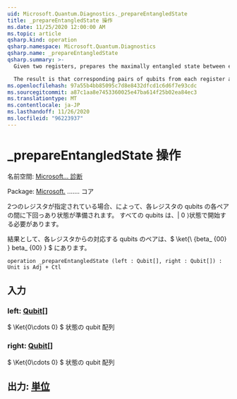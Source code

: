 ```yaml
---
uid: Microsoft.Quantum.Diagnostics._prepareEntangledState
title: _prepareEntangledState 操作
ms.date: 11/25/2020 12:00:00 AM
ms.topic: article
qsharp.kind: operation
qsharp.namespace: Microsoft.Quantum.Diagnostics
qsharp.name: _prepareEntangledState
qsharp.summary: >-
  Given two registers, prepares the maximally entangled state between each pair of qubits on the respective registers. All qubits must start in the |0⟩ state.

  The result is that corresponding pairs of qubits from each register are in the $\bra{\beta_{00}}\ket{\beta_{00}}$.
ms.openlocfilehash: 97a55b4bb85095c7d8e8432dfcd1c6d6f7e93cdc
ms.sourcegitcommit: a87c1aa8e7453360025e47ba614f25b02ea84ec3
ms.translationtype: MT
ms.contentlocale: ja-JP
ms.lasthandoff: 11/26/2020
ms.locfileid: "96223937"
---
```

# <a name="_prepareentangledstate-operation"></a>_prepareEntangledState 操作

名前空間: [Microsoft... 診断](xref:Microsoft.Quantum.Diagnostics)

Package: [Microsoft.](https://nuget.org/packages/Microsoft.Quantum.QSharp.Core) ....... コア


2つのレジスタが指定されている場合、によって、各レジスタの qubits の各ペアの間に下回っあり状態が準備されます。
すべての qubits は、| 0 ⟩状態で開始する必要があります。

結果として、各レジスタからの対応する qubits のペアは、$ \ket{\ {beta_ {00} } beta_ {00} } $ にあります。

```qsharp
operation _prepareEntangledState (left : Qubit[], right : Qubit[]) : Unit is Adj + Ctl
```


## <a name="input"></a>入力

### <a name="left--qubit"></a>left: [Qubit](xref:microsoft.quantum.lang-ref.qubit)[]

$ \Ket{0\cdots 0} $ 状態の qubit 配列


### <a name="right--qubit"></a>right: [Qubit](xref:microsoft.quantum.lang-ref.qubit)[]

$ \Ket{0\cdots 0} $ 状態の qubit 配列



## <a name="output--unit"></a>出力: [単位](xref:microsoft.quantum.lang-ref.unit)

